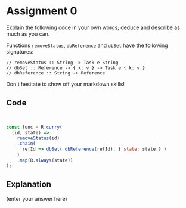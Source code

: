 # Assignment 0

Explain the following code in your own words; deduce and describe as much as you can.

Functions ```removeStatus```, ```dbReference``` and ```dbSet``` have the following signatures:

```
// removeStatus :: String -> Task e String
// dbSet :: Reference -> { k: v } -> Task e { k: v }
// dbReference :: String -> Reference
```

Don't hesitate to show off your markdown skills!

## Code

```javascript


const func = R.curry(
  (id, state) =>
    removeStatus(id)
    .chain(
      refId => dbSet( dbReference(refId), { state: state } )
    )
    .map(R.always(state))
);

```

## Explanation

(enter your answer here)